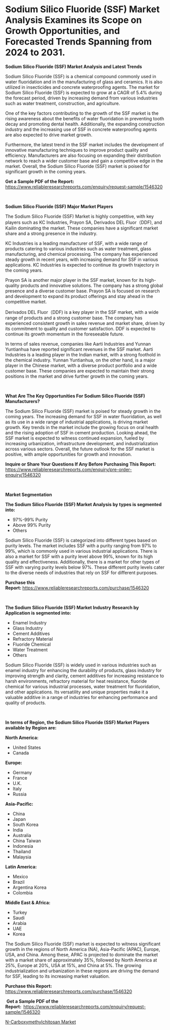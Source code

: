 <p><h1>Sodium Silico Fluoride (SSF) Market Analysis Examines its Scope on Growth Opportunities, and Forecasted Trends Spanning from 2024 to 2031.</h1></p><p><strong>Sodium Silico Fluoride (SSF) Market Analysis and Latest Trends</strong></p>
<p><p>Sodium Silico Fluoride (SSF) is a chemical compound commonly used in water fluoridation and in the manufacturing of glass and ceramics. It is also utilized in insecticides and concrete waterproofing agents. The market for Sodium Silico Fluoride (SSF) is expected to grow at a CAGR of 5.4% during the forecast period, driven by increasing demand from various industries such as water treatment, construction, and agriculture.</p><p>One of the key factors contributing to the growth of the SSF market is the rising awareness about the benefits of water fluoridation in preventing tooth decay and promoting dental health. Additionally, the expanding construction industry and the increasing use of SSF in concrete waterproofing agents are also expected to drive market growth.</p><p>Furthermore, the latest trend in the SSF market includes the development of innovative manufacturing techniques to improve product quality and efficiency. Manufacturers are also focusing on expanding their distribution network to reach a wider customer base and gain a competitive edge in the market. Overall, the Sodium Silico Fluoride (SSF) market is poised for significant growth in the coming years.</p></p>
<p><strong>Get a Sample PDF of the Report:&nbsp;</strong> <a href="https://www.reliableresearchreports.com/enquiry/request-sample/1546320">https://www.reliableresearchreports.com/enquiry/request-sample/1546320</a></p>
<p>&nbsp;</p>
<p><strong>Sodium Silico Fluoride (SSF) Major Market Players</strong></p>
<p><p>The Sodium Silico Fluoride (SSF) Market is highly competitive, with key players such as KC Industries, Prayon SA, Derivados DEL Fluor（DDF), and Kailin dominating the market. These companies have a significant market share and a strong presence in the industry.</p><p>KC Industries is a leading manufacturer of SSF, with a wide range of products catering to various industries such as water treatment, glass manufacturing, and chemical processing. The company has experienced steady growth in recent years, with increasing demand for SSF in various applications. KC Industries is expected to continue its growth trajectory in the coming years.</p><p>Prayon SA is another major player in the SSF market, known for its high-quality products and innovative solutions. The company has a strong global presence and a diverse customer base. Prayon SA is focused on research and development to expand its product offerings and stay ahead in the competitive market.</p><p>Derivados DEL Fluor（DDF) is a key player in the SSF market, with a wide range of products and a strong customer base. The company has experienced consistent growth in sales revenue and market share, driven by its commitment to quality and customer satisfaction. DDF is expected to continue its growth momentum in the foreseeable future.</p><p>In terms of sales revenue, companies like Aarti Industries and Yunnan Yuntianhua have reported significant revenues in the SSF market. Aarti Industries is a leading player in the Indian market, with a strong foothold in the chemical industry. Yunnan Yuntianhua, on the other hand, is a major player in the Chinese market, with a diverse product portfolio and a wide customer base. These companies are expected to maintain their strong positions in the market and drive further growth in the coming years.</p></p>
<p>&nbsp;</p>
<p><strong>What Are The Key Opportunities For Sodium Silico Fluoride (SSF) Manufacturers?</strong></p>
<p><p>The Sodium Silico Fluoride (SSF) market is poised for steady growth in the coming years. The increasing demand for SSF in water fluoridation, as well as its use in a wide range of industrial applications, is driving market growth. Key trends in the market include the growing focus on oral health and the rising adoption of SSF in cement production. Looking ahead, the SSF market is expected to witness continued expansion, fueled by increasing urbanization, infrastructure development, and industrialization across various sectors. Overall, the future outlook for the SSF market is positive, with ample opportunities for growth and innovation.</p></p>
<p><strong>Inquire or Share Your Questions If Any Before Purchasing This Report:</strong> <a href="https://www.reliableresearchreports.com/enquiry/pre-order-enquiry/1546320">https://www.reliableresearchreports.com/enquiry/pre-order-enquiry/1546320</a></p>
<p>&nbsp;</p>
<p><strong>Market Segmentation</strong></p>
<p><strong>The Sodium Silico Fluoride (SSF) Market Analysis by types is segmented into:</strong></p>
<p><ul><li>97%-99% Purity</li><li>Above 99% Purity</li><li>Others</li></ul></p>
<p><p>Sodium Silico Fluoride (SSF) is categorized into different types based on purity levels. The market includes SSF with a purity ranging from 97% to 99%, which is commonly used in various industrial applications. There is also a market for SSF with a purity level above 99%, known for its high quality and effectiveness. Additionally, there is a market for other types of SSF with varying purity levels below 97%. These different purity levels cater to the diverse needs of industries that rely on SSF for different purposes.</p></p>
<p><strong>Purchase this Report:&nbsp;</strong><a href="https://www.reliableresearchreports.com/purchase/1546320">https://www.reliableresearchreports.com/purchase/1546320</a></p>
<p>&nbsp;</p>
<p><strong>The Sodium Silico Fluoride (SSF) Market Industry Research by Application is segmented into:</strong></p>
<p><ul><li>Enamel Industry</li><li>Glass Industry</li><li>Cement Additives</li><li>Refractory Material</li><li>Fluoride Chemical</li><li>Water Treatment</li><li>Others</li></ul></p>
<p><p>Sodium Silico Fluoride (SSF) is widely used in various industries such as enamel industry for enhancing the durability of products, glass industry for improving strength and clarity, cement additives for increasing resistance to harsh environments, refractory material for heat resistance, fluoride chemical for various industrial processes, water treatment for fluoridation, and other applications. Its versatility and unique properties make it a valuable additive in a range of industries for enhancing performance and quality of products.</p></p>
<p>&nbsp;</p>
<p><strong>In terms of Region, the Sodium Silico Fluoride (SSF) Market Players available by Region are:</strong></p>
<p>
    <p> <strong> North America: </strong>
        <ul>
            <li>United States</li>
            <li>Canada</li>
        </ul>
        </p> 
    <p> <strong> Europe: </strong>
        <ul>
            <li>Germany</li>
            <li>France</li>
            <li>U.K.</li>
            <li>Italy</li>
            <li>Russia</li>
        </ul>
        </p> 
    <p> <strong> Asia-Pacific: </strong>
        <ul>
            <li>China</li>
            <li>Japan</li>
            <li>South Korea</li>
            <li>India</li>
            <li>Australia</li>
            <li>China Taiwan</li>
            <li>Indonesia</li>
            <li>Thailand</li>
            <li>Malaysia</li>
        </ul>
        </p> 
    <p> <strong> Latin America: </strong>
        <ul>
            <li>Mexico</li>
            <li>Brazil</li>
            <li>Argentina Korea</li>
            <li>Colombia</li>
        </ul>
        </p> 
    <p> <strong> Middle East & Africa: </strong>
        <ul>
            <li>Turkey</li>
            <li>Saudi</li>
            <li>Arabia</li>
            <li>UAE</li>
            <li>Korea</li>
        </ul>
    </p>
    </p>
<p><p>The Sodium Silico Fluoride (SSF) market is expected to witness significant growth in the regions of North America (NA), Asia-Pacific (APAC), Europe, USA, and China. Among these, APAC is projected to dominate the market with a market share of approximately 35%, followed by North America at 25%, Europe at 20%, USA at 15%, and China at 5%. The growing industrialization and urbanization in these regions are driving the demand for SSF, leading to its increasing market valuation.</p></p>
<p><strong>Purchase this Report: </strong><a href="https://www.reliableresearchreports.com/purchase/1546320">https://www.reliableresearchreports.com/purchase/1546320</a></p>
<p>&nbsp;<strong>Get a Sample PDF of the Report:&nbsp;&nbsp;</strong><a href="https://www.reliableresearchreports.com/enquiry/request-sample/1546320">https://www.reliableresearchreports.com/enquiry/request-sample/1546320</a></p>
<p><strong></strong></p>
<p><p><a href="https://github.com/moyahfrancoestellec51j635wcx/Market-Research-Report-List-1/blob/main/n-carboxymethylchitosan-market.md">N-Carboxymethylchitosan Market</a></p></p>